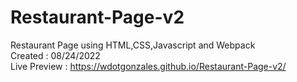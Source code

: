 # Restaurant-Page-v2
Restaurant Page using HTML,CSS,Javascript and Webpack\
Created : 08/24/2022\
Live Preview : https://wdotgonzales.github.io/Restaurant-Page-v2/
